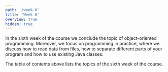 ```yaml
---
path: '/week-6'
title: 'Week 6'
overview: true
hidden: true
---
```


In the sixth week of the course we conclude the topic of object-oriented programming. Moreover, we focus on programming in practice, where we discuss how to read data from files, how to separate different parts of your program and how to use existing Java classes.

<pages-in-this-section></pages-in-this-section>

The table of contents above lists the topics of the sixth week of the course.
